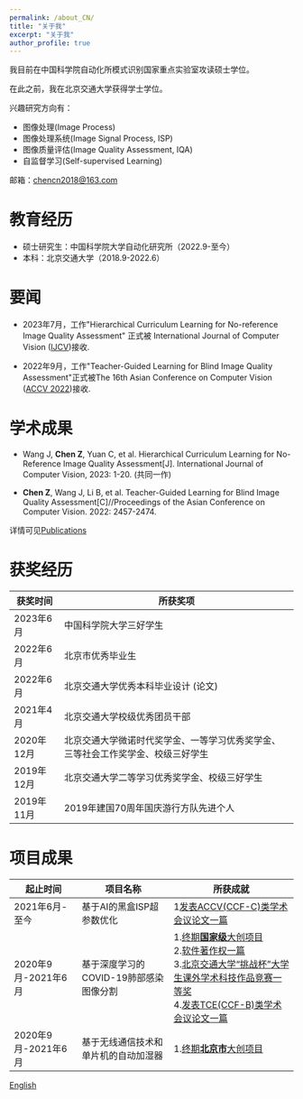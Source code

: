 ```yaml
---
permalink: /about_CN/
title: "关于我"
excerpt: "关于我"
author_profile: true
---
```



我目前在中国科学院自动化所模式识别国家重点实验室攻读硕士学位。

在此之前，我在北京交通大学获得学士学位。

兴趣研究方向有：
- 图像处理(Image Process)
- 图像处理系统(Image Signal Process, ISP)
- 图像质量评估(Image Quality Assessment, IQA)
- 自监督学习(Self-supervised Learning)

邮箱：[chencn2018@163.com](mailto:chencn2018@163.com)
# 教育经历

- 硕士研究生：中国科学院大学自动化研究所（2022.9-至今）
- 本科：北京交通大学（2018.9-2022.6）

# 要闻
- 2023年7月，工作"Hierarchical Curriculum Learning for No-reference Image Quality Assessment" 正式被 International Journal of Computer Vision ([IJCV](https://link.springer.com/article/10.1007/s11263-023-01851-5))接收.

- 2022年9月，工作"Teacher-Guided Learning for Blind Image Quality Assessment"正式被The 16th Asian Conference on Computer Vision ([ACCV 2022](https://openaccess.thecvf.com/content/ACCV2022/html/Chen_Teacher-Guided_Learning_for_Blind_Image_Quality_Assessment_ACCV_2022_paper.html))接收.

# 学术成果

- Wang J, **Chen Z**, Yuan C, et al. Hierarchical Curriculum Learning for No-Reference Image Quality Assessment[J]. International Journal of Computer Vision, 2023: 1-20. (共同一作)

- **Chen Z**, Wang J, Li B, et al. Teacher-Guided Learning for Blind Image Quality Assessment[C]//Proceedings of the Asian Conference on Computer Vision. 2022: 2457-2474.

详情可见[Publications](/publications/)
# 获奖经历

|获奖时间|所获奖项|
|  ----  | ----  |
|2023年6月|中国科学院大学三好学生|
|  2022年6月  |北京市优秀毕业生|
|  2022年6月  |北京交通大学优秀本科毕业设计 (论文)|
|  2021年4月  |北京交通大学校级优秀团员干部|
|  2020年12月  |北京交通大学微诺时代奖学金、一等学习优秀奖学金、三等社会工作奖学金、校级三好学生|
|  2019年12月  |北京交通大学二等学习优秀奖学金、校级三好学生|
|  2019年11月  |2019年建国70周年国庆游行方队先进个人|


# 项目成果

|起止时间|项目名称|所获成就|
|  ----  | ----  | ----  |
|2021年6月-至今|基于AI的黑盒ISP超参数优化|1[发表ACCV(CCF-C)类学术会议论文一篇](https://openaccess.thecvf.com/content/ACCV2022/html/Chen_Teacher-Guided_Learning_for_Blind_Image_Quality_Assessment_ACCV_2022_paper.html)|
|2020年9月-2021年6月|基于深度学习的COVID-19肺部感染图像分割|1.[终期**国家级**大创项目](https://zwchen.oss-cn-beijing.aliyuncs.com/sources/achievement/2021_COVID-19_Segmentation/2021_Covid19_Certificate.pdf)<br>2.[软件著作权一篇](https://zwchen.oss-cn-beijing.aliyuncs.com/sources/achievement/2021_COVID-19_Segmentation/2021_Covid19_Software_Copyright.pdf)<br>3.[北京交通大学“挑战杯”大学生课外学术科技作品竞赛一等奖](https://zwchen.oss-cn-beijing.aliyuncs.com/sources/achievement/2021_COVID-19_Segmentation/2021_Covid19_BJTU_Certificate.pdf)<br>4.[发表TCE(CCF-B)类学术会议论文一篇](https://ieeexplore.ieee.org/abstract/document/9882382)|
|2020年9月-2021年6月|基于无线通信技术和单片机的自动加湿器|1.[终期**北京市**大创项目](https://zwchen.oss-cn-beijing.aliyuncs.com/sources/achievement/2021_Humidifier/2021_Humidifier_Certificate.pdf)<br>|

[English](/)

